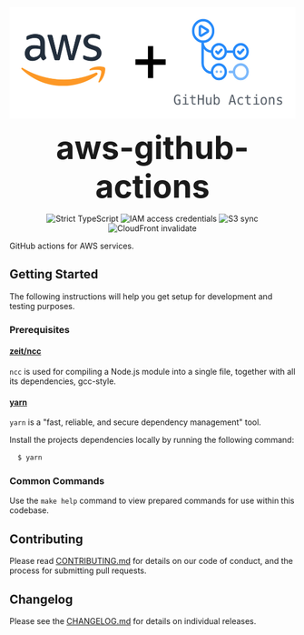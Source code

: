 <p align="center">
  <img src="aws-actions.png" alt="aws-actions" height="196px">
</p>
<h1 style="font-size: 56px; margin: 0; padding: 0;" align="center">
  aws-github-actions
</h1>
<p align="center">
  <img src="https://badgen.net/badge/TypeScript/strict%20%F0%9F%92%AA/blue" alt="Strict TypeScript">
  <img src="https://github.com/clowdhaus/aws-github-actions/workflows/iam_access_credentials/badge.svg" alt="IAM access credentials">
  <img src="https://github.com/clowdhaus/aws-github-actions/workflows/s3_sync/badge.svg" alt="S3 sync">
  <img src="https://github.com/clowdhaus/aws-github-actions/workflows/cloudfront_invalidate/badge.svg" alt="CloudFront invalidate">
</p>

GitHub actions for AWS services.

## Getting Started

The following instructions will help you get setup for development and testing purposes.

### Prerequisites

#### [zeit/ncc](https://github.com/zeit/ncc)

`ncc` is used for compiling a Node.js module into a single file, together with all its dependencies, gcc-style.

#### [yarn](https://github.com/yarnpkg/yarn)

`yarn` is a "fast, reliable, and secure dependency management" tool.

Install the projects dependencies locally by running the following command:

```bash
  $ yarn
```

### Common Commands

Use the `make help` command to view prepared commands for use within this codebase.

## Contributing

Please read [CONTRIBUTING.md](CONTRIBUTING.md) for details on our code of conduct, and the process for submitting pull requests.

## Changelog

Please see the [CHANGELOG.md](CHANGELOG.md) for details on individual releases.
